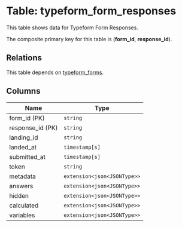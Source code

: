 # Table: typeform_form_responses

This table shows data for Typeform Form Responses.

The composite primary key for this table is (**form_id**, **response_id**).

## Relations

This table depends on [typeform_forms](typeform_forms).

## Columns

| Name          | Type          |
| ------------- | ------------- |
|form_id (PK)|`string`|
|response_id (PK)|`string`|
|landing_id|`string`|
|landed_at|`timestamp[s]`|
|submitted_at|`timestamp[s]`|
|token|`string`|
|metadata|`extension<json<JSONType>>`|
|answers|`extension<json<JSONType>>`|
|hidden|`extension<json<JSONType>>`|
|calculated|`extension<json<JSONType>>`|
|variables|`extension<json<JSONType>>`|